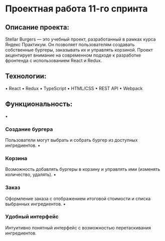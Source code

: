 <h1>Проектная работа 11-го спринта</h1>

<h2>Описание проекта:</h2>

Stellar Burgers — это учебный проект, разработанный в рамках курса Яндекс Практикум. Он позволяет пользователям создавать собственные бургеры, заказывать их и управлять корзиной. Проект акцентирует внимание на современном подходе к разработке фронтенда с использованием React и Redux.

<h2>Технологии:</h2>

• React
• Redux
• TypeScript
• HTML/CSS
• REST API
• Webpack

<h2>Функциональность:</h2>

• <h3>Создание бургера</h3> Пользователи могут выбрать и собрать бургер из доступных ингредиентов.
• <h3>Корзина</h3> Возможность добавлять бургеры в корзину и управлять ими (изменять количество, удалять).
• <h3>Заказ</h3> Оформление заказа с отображением итоговой стоимости и списка выбранных ингредиентов.
• <h3>Удобный интерфейс</h3> Интуитивно понятный интерфейс с возможностью перетаскивания ингредиентов.

